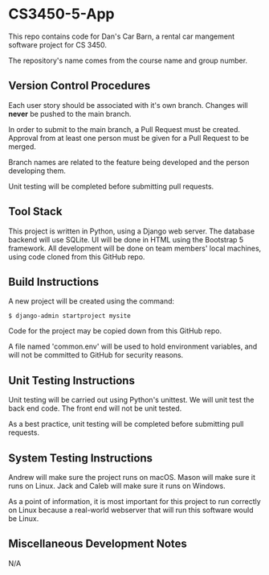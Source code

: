 # CS3450-5-App

This repo contains code for Dan's Car Barn, a rental car mangement software project for CS 3450.

The repository's name comes from the course name and group number. 

## Version Control Procedures

Each user story should be associated with it's own branch. Changes will **never** be pushed to the main branch. 

In order to submit to the main branch, a Pull Request must be created. Approval from at least one 
person must be given for a Pull Request to be merged.

Branch names are related to the feature being developed and the person developing them.

Unit testing will be completed before submitting pull requests.

## Tool Stack

This project is written in Python, using a Django web server. The database backend will use SQLite. 
UI will be done in HTML using the Bootstrap 5 framework. 
All development will be done on team members' local machines, using 
code cloned from this GitHub repo. 

## Build Instructions

A new project will be created using the command:

```
$ django-admin startproject mysite
```

Code for the project may be copied down from this GitHub repo.

A file named 'common.env' will be used to hold environment variables, and will not be committed to GitHub for security reasons.

## Unit Testing Instructions

Unit testing will be carried out using Python's unittest. We will unit test the back end code. The front end will not be unit tested.

As a best practice, unit testing will be completed before submitting pull requests.

## System Testing Instructions

Andrew will make sure the project runs on macOS. Mason will make sure it runs on Linux. Jack and Caleb will make sure it runs on Windows. 

As a point of information, it is most important for this project to run correctly on Linux because a real-world webserver that will run this software would be Linux. 

## Miscellaneous Development Notes

N/A
